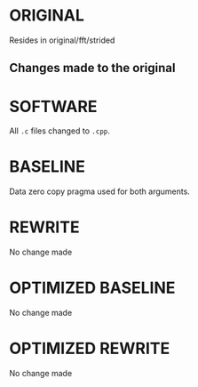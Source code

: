 # ORIGINAL
Resides in original/fft/strided

## Changes made to the original

# SOFTWARE
All `.c` files changed to `.cpp`.

# BASELINE
Data zero copy pragma used for both arguments.

# REWRITE
No change made

# OPTIMIZED BASELINE
No change made

# OPTIMIZED REWRITE
No change made
